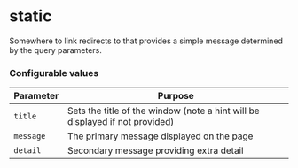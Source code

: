 # static
Somewhere to link redirects to that provides a simple message determined by the query parameters.

### Configurable values

| Parameter | Purpose                                                                      |
|-----------|------------------------------------------------------------------------------|
| `title`     | Sets the title of the window (note a hint will be displayed if not provided) |
| `message`   | The primary message displayed on the page                                    |
| `detail`    | Secondary message providing extra detail                                     |
